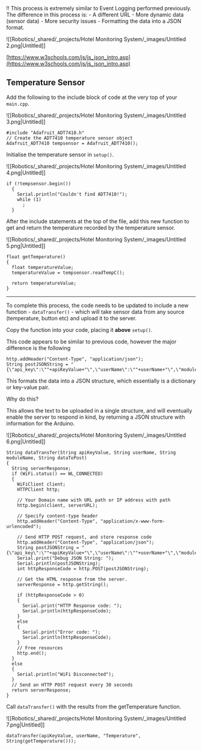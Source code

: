 

<aside>
‼️ This process is extremely similar to Event Logging performed previously. The difference in this process is:
- A different URL
- More dynamic data (sensor data)
- More security issues
- Formatting the data into a JSON format.

</aside>

![[Robotics/_shared/_projects/Hotel Monitoring System/_images/Untitled 2.png|Untitled]]

[https://www.w3schools.com/js/js_json_intro.asp](https://www.w3schools.com/js/js_json_intro.asp)

## Temperature Sensor

Add the following to the include block of code at the very top of your `main.cpp`.

![[Robotics/_shared/_projects/Hotel Monitoring System/_images/Untitled 3.png|Untitled]]

```arduino
#include "Adafruit_ADT7410.h"
// Create the ADT7410 temperature sensor object
Adafruit_ADT7410 tempsensor = Adafruit_ADT7410();
```

Initialise the temperature sensor in `setup()`. 

![[Robotics/_shared/_projects/Hotel Monitoring System/_images/Untitled 4.png|Untitled]]

```arduino
if (!tempsensor.begin())
  {
	Serial.println("Couldn't find ADT7410!");
	while (1)
	  ;
  }
```

After the include statements at the top of the file, add this new function to get and return the temperature recorded by the temperature sensor.

![[Robotics/_shared/_projects/Hotel Monitoring System/_images/Untitled 5.png|Untitled]]

```arduino
float getTemperature()
{
  float temperatureValue;
  temperatureValue = tempsensor.readTempC();

  return temperatureValue;
}
```

---

To complete this process, the code needs to be updated to include a new function - `dataTransfer()` - which will take sensor data from any source (temperature, button etc) and upload it to the server. 

Copy the function into your code, placing it **above** `setup()`.

This code appears to be similar to previous code, however the major difference is the following

```arduino
http.addHeader("Content-Type", "application/json");
String postJSONString = "{\"api_key\":\""+apiKeyValue+"\",\"userName\":\""+userName+"\",\"moduleName\":\""+moduleName+"\",\"moduleData\":\""+dataToPost+"\"}";
```

This formats the data into a JSON structure, which essentially is a dictionary or key-value pair.

Why do this?

This allows the text to be uploaded in a single structure, and will eventually enable the server to respond in kind, by returning a JSON structure with information for the Arduino.

![[Robotics/_shared/_projects/Hotel Monitoring System/_images/Untitled 6.png|Untitled]]

```arduino
String dataTransfer(String apiKeyValue, String userName, String moduleName, String dataToPost)
{
  String serverResponse;
  if (WiFi.status() == WL_CONNECTED)
  {
	WiFiClient client;
	HTTPClient http;

	// Your Domain name with URL path or IP address with path
	http.begin(client, serverURL);

	// Specify content-type header
	http.addHeader("Content-Type", "application/x-www-form-urlencoded");

	// Send HTTP POST request, and store response code
	http.addHeader("Content-Type", "application/json");
	String postJSONString = "{\"api_key\":\""+apiKeyValue+"\",\"userName\":\""+userName+"\",\"moduleName\":\""+moduleName+"\",\"moduleData\":\""+dataToPost+"\"}";
	Serial.print("Debug JSON String: ");
	Serial.println(postJSONString);
	int httpResponseCode = http.POST(postJSONString);

	// Get the HTML response from the server.
	serverResponse = http.getString();
 
	if (httpResponseCode > 0)
	{
	  Serial.print("HTTP Response code: ");
	  Serial.println(httpResponseCode);
	}
	else
	{
	  Serial.print("Error code: ");
	  Serial.println(httpResponseCode);
	}
	// Free resources
	http.end();
  }
  else
  {
	Serial.println("WiFi Disconnected");
  }
  // Send an HTTP POST request every 30 seconds
  return serverResponse;
}
```

Call `dataTransfer()` with the results from the getTemperature function.

![[Robotics/_shared/_projects/Hotel Monitoring System/_images/Untitled 7.png|Untitled]]

```arduino
dataTransfer(apiKeyValue, userName, "Temperature", String(getTemperature()));
```
